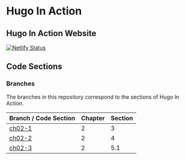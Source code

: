 Hugo In Action
===============


Hugo In Action Website
---------------------
[![Netlify Status](https://api.netlify.com/api/v1/badges/83ef031c-395c-40f2-a263-20d073bf8d26/deploy-status)](https://app.netlify.com/sites/hugoinaction/deploys)


Code Sections
-------------

### Branches

The branches in this repository correspond to the sections of Hugo In Action.

| Branch / Code Section | Chapter | Section |
|      ----------       |   ---   |   ---   |
| [ch02-1](https://github.com/hugoinaction/hugoinaction/tree/ch02-1)                |    2    |    3    |
| [ch02-2](https://github.com/hugoinaction/hugoinaction/tree/ch02-2)                |    2    |    4    |
| [ch02-3](https://github.com/hugoinaction/hugoinaction/tree/ch02-3)                |    2    |    5.1  |

